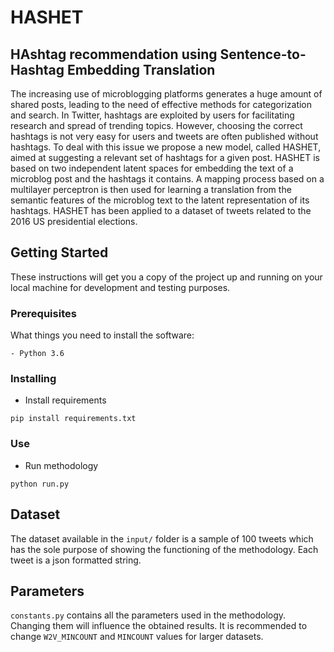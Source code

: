 # HASHET
## HAshtag recommendation using Sentence-to-Hashtag Embedding Translation

The increasing use of microblogging platforms generates a huge amount of shared posts, leading to the need of effective
methods for categorization and search. In Twitter, hashtags are exploited by users for facilitating research and spread of trending
topics. However, choosing the correct hashtags is not very easy for users and tweets are often published without hashtags. To deal with
this issue we propose a new model, called HASHET,
aimed at suggesting a relevant set of hashtags for a given post. HASHET is based on two independent latent spaces for embedding
the text of a microblog post and the hashtags it contains. A mapping process based on a multilayer perceptron is then used for learning
a translation from the semantic features of the microblog text to the latent representation of its hashtags. HASHET has been applied to
a dataset of tweets related to the 2016 US presidential elections.

## Getting Started

These instructions will get you a copy of the project up and running on your local machine for development and testing purposes.

### Prerequisites

What things you need to install the software:

```
- Python 3.6
```

### Installing
- Install requirements
```
pip install requirements.txt 
```
### Use
- Run methodology
```
python run.py
```

## Dataset

The dataset available in the `input/` folder is a sample of 100 tweets which has the sole purpose of showing the functioning of the methodology.
Each tweet is a json formatted string.

## Parameters
`constants.py` contains all the parameters used in the methodology. Changing them will influence the obtained results.
It is recommended to change `W2V_MINCOUNT` and `MINCOUNT` values for larger datasets.